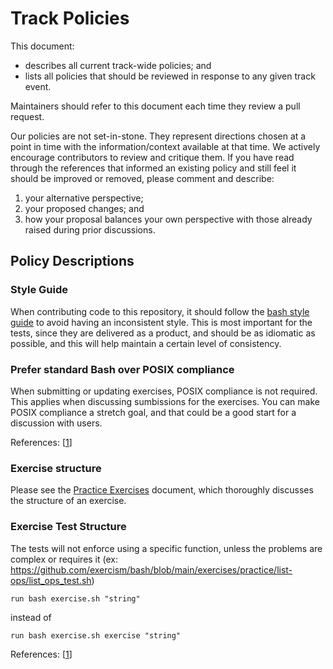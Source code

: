
# Track Policies

This document:

- describes all current track-wide policies; and
- lists all policies that should be reviewed in response to any given track event.

Maintainers should refer to this document each time they review a pull request.

Our policies are not set-in-stone.
They represent directions chosen at a point in time with the information/context available at that time.
We actively encourage contributors to review and critique them.
If you have read through the references that informed an existing policy and still feel it should be improved or removed, please comment and describe:

1. your alternative perspective;
2. your proposed changes; and
3. how your proposal balances your own perspective with those already raised during prior discussions.

## Policy Descriptions

### Style Guide

When contributing code to this repository, it should follow the [bash style guide] to avoid having an inconsistent style.
This is most important for the tests, since they are delivered as a product, and should be as idiomatic as possible, and this will help maintain a certain level of consistency.

[bash style guide]: https://google.github.io/styleguide/shell.xml

### Prefer standard Bash over POSIX compliance

When submitting or updating exercises, POSIX compliance is not required.
This applies when discussing sumbissions for the exercises.
You can make POSIX compliance a stretch goal, and that could be a good start for a discussion with users.

References: [[1](https://github.com/exercism/bash/issues/88)]

### Exercise structure

Please see the [Practice Exercises](https://github.com/exercism/docs/blob/main/building/tracks/practice-exercises.md)
document, which thoroughly discusses the structure of an exercise.

### Exercise Test Structure

The tests will not enforce using a specific function, unless the problems are complex or requires it (ex: https://github.com/exercism/bash/blob/main/exercises/practice/list-ops/list_ops_test.sh)

```
run bash exercise.sh "string"
```

instead of
```
run bash exercise.sh exercise "string"
```

References: [[1](https://github.com/exercism/bash/issues/150#event-1446340584)]
